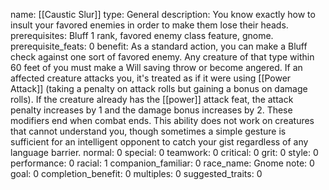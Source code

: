 name: [[Caustic Slur]]
type: General
description: You know exactly how to insult your favored enemies in order to make them lose their heads.
prerequisites: Bluff 1 rank, favored enemy class feature, gnome.
prerequisite_feats: 0
benefit: As a standard action, you can make a Bluff check against one sort of favored enemy. Any creature of that type within 60 feet of you must make a Will saving throw or become angered. If an affected creature attacks you, it's treated as if it were using [[Power Attack]] (taking a penalty on attack rolls but gaining a bonus on damage rolls). If the creature already has the [[power]] attack feat, the attack penalty increases by 1 and the damage bonus increases by 2. These modifiers end when combat ends. This ability does not work on creatures that cannot understand you, though sometimes a simple gesture is sufficient for an intelligent opponent to catch your gist regardless of any language barrier.
normal: 0
special: 0
teamwork: 0
critical: 0
grit: 0
style: 0
performance: 0
racial: 1
companion_familiar: 0
race_name: Gnome
note: 0
goal: 0
completion_benefit: 0
multiples: 0
suggested_traits: 0
